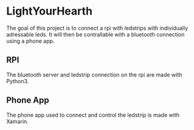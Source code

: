 # LightYourHearth
The goal of this project is to connect a rpi with ledstrips with individually adressable leds.
It will then be contrallable with a bluetooth connection using a phone app.

## RPI
The bluetooth server and ledstrip connection on the rpi are made with Python3.

## Phone App
The phone app used to connect and control the ledstrip is made with Xamarin.

